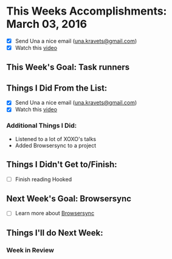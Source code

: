 # This Weeks Accomplishments: March 03, 2016
- [x] Send Una a nice email (una.kravets@gmail.com)
- [x] Watch this <a href="http://opendesign.foundation/articles/designers-can-open-source-session-video/">video</a>

## This Week's Goal: Task runners

## Things I Did From the List:
- [x] Send Una a nice email (una.kravets@gmail.com)
- [x] Watch this <a href="http://opendesign.foundation/articles/designers-can-open-source-session-video/">video</a>

### Additional Things I Did:
- Listened to a lot of XOXO's talks
- Added Browsersync to a project

## Things I Didn't Get to/Finish:
- [ ] Finish reading Hooked

## Next Week's Goal: Browsersync
- [ ] Learn more about <a href="https://www.browsersync.io/">Browsersync</a>

## Things I'll do Next Week:

### Week in Review
